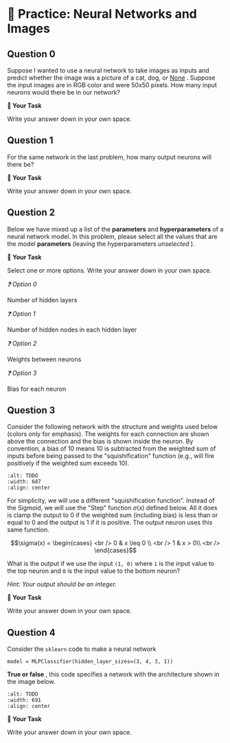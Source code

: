 # 🚧 Practice: Neural Networks and Images

 

 

## Question 0

Suppose I wanted to use a neural network to take images as inputs and predict whether the image was a picture of a cat, dog, or [None](https://media.giphy.com/media/4YWu31EsM1ToJnAzqc/giphy.gif) . Suppose the input images are in RGB color and were 50x50 pixels. How many input neurons would there be in our network?  



**📝 Your Task**

Write your answer down in your own space.

## Question 1

For the same network in the last problem, how many output neurons will there be?  



**📝 Your Task**

Write your answer down in your own space.

## Question 2

Below we have mixed up a list of the **parameters** and **hyperparameters** of a neural network model. In this problem, please select all the values that are the model **parameters** (leaving the hyperparameters *unselected* ).  



**📝 Your Task**

Select one or more options. Write your answer down in your own space.

*❓ Option 0*

Number of hidden layers  



*❓ Option 1*

Number of hidden nodes in each hidden layer  



*❓ Option 2*

Weights between neurons  



*❓ Option 3*

Bias for each neuron  



## Question 3

Consider the following network with the structure and weights used below (colors only for emphasis). The weights for each connection are shown above the connection and the bias is shown inside the neuron. By convention, a bias of 10 means 10 is subtracted from the weighted sum of inputs before being passed to the "squishification" function (e.g., will fire positively if the weighted sum exceeds 10).  

```{image} https://static.us.edusercontent.com/files/Kd786GuC8sNauSwZzfnpO6JO
:alt: TODO
:width: 687
:align: center
```

For simplicity, we will use a different "squishification function". Instead of the Sigmoid, we will use the "Step" function $\sigma(x)$ defined below. All it does is clamp the output to 0 if the weighted sum (including bias) is less than or equal to 0 and the output is 1 if it is positive. The output neuron uses this same function.  

$$\sigma(x) = \begin{cases} <br /> 0 & x \leq 0 \\ <br /> 1 & x > 0\\ <br /> \end{cases}$$  

What is the output if we use the input `(1, 0)` where `1` is the input value to the top neuron and `0` is the input value to the bottom neuron?  

*Hint: Your output should be an integer.*  



**📝 Your Task**

Write your answer down in your own space.

## Question 4

Consider the `sklearn` code to make a neural network  

```text
model = MLPClassifier(hidden_layer_sizes=(3, 4, 3, 1))

````

**True or false** , this code specifies a network with the architecture shown in the image below.  

```{image} https://static.us.edusercontent.com/files/p4aQn7nnk0h3DqYetAKV4blO
:alt: TODO
:width: 691
:align: center
```



**📝 Your Task**

Write your answer down in your own space.

